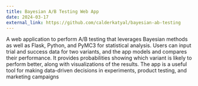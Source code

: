 ```yaml
---
title: Bayesian A/B Testing Web App
date: 2024-03-17
external_link: https://github.com/calderkatyal/bayesian-ab-testing
---
```


A web application to perform A/B testing that leverages Bayesian methods as well as Flask, Python, and PyMC3 for statistical analysis. Users can input trial and success data for two variants, and the app models and compares their performance. It provides probabilities showing which variant is likely to perform better, along with visualizations of the results. The app is a useful tool for making data-driven decisions in experiments, product testing, and marketing campaigns

<!--more-->